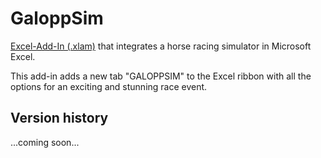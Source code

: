 # GaloppSim
[Excel-Add-In (.xlam)](https://marco-krapf.de/excel/galoppsim) that integrates a horse racing simulator in Microsoft Excel.

This add-in adds a new tab "GALOPPSIM" to the Excel ribbon with all the options for an exciting and stunning race event.

## Version history
...coming soon...
